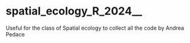 # spatial_ecology_R_2024__
Useful for the class of Spatial ecology to collect all the code by Andrea Pedace
